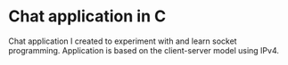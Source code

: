 # Chat application in C 

Chat application I created to experiment with and learn socket programming. Application is based on the client-server model using IPv4.  